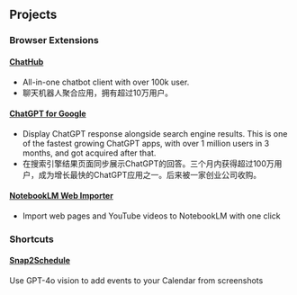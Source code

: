 ## Projects

### Browser Extensions
#### [ChatHub](https://chathub.gg)

* All-in-one chatbot client with over 100k user.
* 聊天机器人聚合应用，拥有超过10万用户。

#### [ChatGPT for Google](https://chatgpt4google.com)

* Display ChatGPT response alongside search engine results.
This is one of the fastest growing ChatGPT apps, with over 1 million users in 3 months, and got acquired after that.
* 在搜索引擎结果页面同步展示ChatGPT的回答。三个月内获得超过100万用户，成为增长最快的ChatGPT应用之一。后来被一家创业公司收购。

#### [NotebookLM Web Importer](https://chromewebstore.google.com/detail/notebooklm-web-importer/ijdefdijdmghafocfmmdojfghnpelnfn)

* Import web pages and YouTube videos to NotebookLM with one click

### Shortcuts

#### [Snap2Schedule](https://wong2.gumroad.com/l/snap2schedule)

Use GPT-4o vision to add events to your Calendar from screenshots
